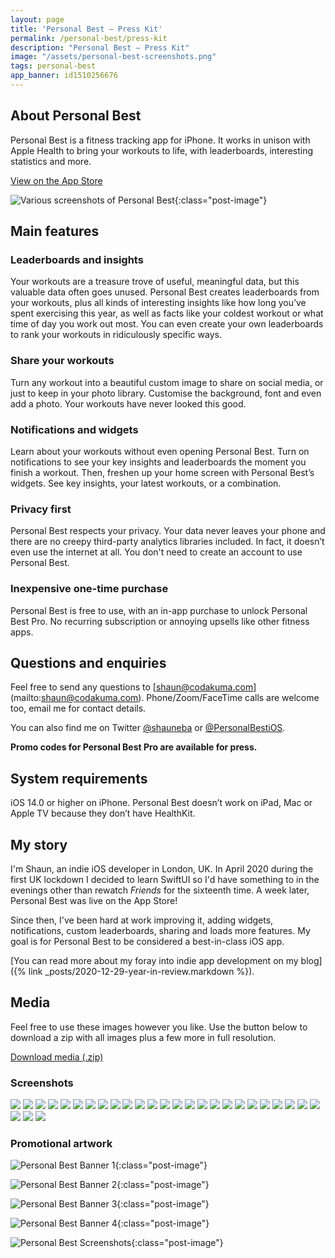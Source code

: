 ```yaml
---
layout: page
title: 'Personal Best — Press Kit'
permalink: /personal-best/press-kit
description: "Personal Best — Press Kit"
image: "/assets/personal-best-screenshots.png"
tags: personal-best
app_banner: id1510256676
---
```


## About Personal Best

Personal Best is a fitness tracking app for iPhone. It works in unison with Apple Health to bring your workouts to life, with leaderboards, interesting statistics and more.

[View on the App Store](https://apps.apple.com/gb/app/personal-best-workouts/id1510256676)

![Various screenshots of Personal Best](/assets/personal-best-banner.png){:class="post-image"}

## Main features

### Leaderboards and insights

Your workouts are a treasure trove of useful, meaningful data, but this valuable data often goes unused. Personal Best creates leaderboards from your workouts, plus all kinds of interesting insights like how long you’ve spent exercising this year, as well as facts like your coldest workout or what time of day you work out most. You can even create your own leaderboards to rank your workouts in ridiculously specific ways.

### Share your workouts

Turn any workout into a beautiful custom image to share on social media, or just to keep in your photo library. Customise the background, font and even add a photo. Your workouts have never looked this good. 

### Notifications and widgets

Learn about your workouts without even opening Personal Best. Turn on notifications to see your key insights and leaderboards the moment you finish a workout. Then, freshen up your home screen with Personal Best’s widgets. See key insights, your latest workouts, or a combination.

### Privacy first

Personal Best respects your privacy. Your data never leaves your phone and there are no creepy third-party analytics libraries included. In fact, it doesn’t even use the internet at all. You don't need to create an account to use Personal Best.

### Inexpensive one-time purchase

Personal Best is free to use, with an in-app purchase to unlock Personal Best Pro. No recurring subscription or annoying upsells like other fitness apps.

## Questions and enquiries

Feel free to send any questions to [shaun@codakuma.com]
(mailto:shaun@codakuma.com). Phone/Zoom/FaceTime calls are welcome too, email me for contact details.

You can also find me on Twitter [@shauneba](https://twitter.com/shauneba) or [@PersonalBestiOS](https://twitter.com/personalbestios).

**Promo codes for Personal Best Pro are available for press.**

## System requirements

iOS 14.0 or higher on iPhone. Personal Best doesn’t work on iPad, Mac or Apple TV because they don’t have HealthKit.

## My story

I'm Shaun, an indie iOS developer in London, UK. In April 2020 during the first UK lockdown I decided to learn SwiftUI so I'd have something to in the evenings other than rewatch _Friends_ for the sixteenth time. A week later, Personal Best was live on the App Store!

Since then, I've been hard at work improving it, adding widgets, notifications, custom leaderboards, sharing and loads more features. My goal is for Personal Best to be considered a best-in-class iOS app.

[You can read more about my foray into indie app development on my blog]({% link _posts/2020-12-29-year-in-review.markdown %}).

## Media

Feel free to use these images however you like. Use the button below to download a zip with all images plus a few more in full resolution. 

<div class="flex-wrapper">
  <a class="button" href="/assets/pb-presskit.zip">Download media (.zip)</a>
</div>

### Screenshots

<div class="promo-screenshots__wrapper">

  <img src="/assets/press-kit/screenshots/light/main screen.PNG" class="promo-screenshots__screenshot">
  <img src="/assets/press-kit/screenshots/dark/main screen.PNG" class="promo-screenshots__screenshot">

  <img src="/assets/press-kit/screenshots/light/insights - top.PNG" class="promo-screenshots__screenshot">
  <img src="/assets/press-kit/screenshots/dark/insights - top.PNG" class="promo-screenshots__screenshot">

  <img src="/assets/press-kit/screenshots/light/insights - bottom.PNG" class="promo-screenshots__screenshot">
  <img src="/assets/press-kit/screenshots/dark/insights - bottom.PNG" class="promo-screenshots__screenshot">

  <img src="/assets/press-kit/screenshots/light/share screen.PNG" class="promo-screenshots__screenshot">
  <img src="/assets/press-kit/screenshots/dark/share screen.PNG" class="promo-screenshots__screenshot">

  <img src="/assets/press-kit/screenshots/light/workout details - top.PNG" class="promo-screenshots__screenshot">
  <img src="/assets/press-kit/screenshots/dark/workout details - top.PNG" class="promo-screenshots__screenshot">

  <img src="/assets/press-kit/screenshots/light/workout details - bottom.PNG" class="promo-screenshots__screenshot">
  <img src="/assets/press-kit/screenshots/dark/workout details - bottom.PNG" class="promo-screenshots__screenshot">

  <img src="/assets/press-kit/screenshots/light/energy burned statistics.PNG" class="promo-screenshots__screenshot">
  <img src="/assets/press-kit/screenshots/dark/energy burned statistics.PNG" class="promo-screenshots__screenshot">

  <img src="/assets/press-kit/screenshots/light/leaderboard.PNG" class="promo-screenshots__screenshot">
  <img src="/assets/press-kit/screenshots/dark/leaderboard.PNG" class="promo-screenshots__screenshot">

  <img src="/assets/press-kit/screenshots/light/new leaderboard.PNG" class="promo-screenshots__screenshot">
  <img src="/assets/press-kit/screenshots/dark/new leaderboard.PNG" class="promo-screenshots__screenshot">

  <img src="/assets/press-kit/screenshots/light/workout day - all days.PNG" class="promo-screenshots__screenshot">
  <img src="/assets/press-kit/screenshots/dark/workout day - all days.PNG" class="promo-screenshots__screenshot">

  <img src="/assets/press-kit/screenshots/light/workout day - one day.PNG" class="promo-screenshots__screenshot">
  <img src="/assets/press-kit/screenshots/dark/workout day - one day.PNG" class="promo-screenshots__screenshot">

  <img src="/assets/press-kit/screenshots/light/workout route map.PNG" class="promo-screenshots__screenshot">
  <img src="/assets/press-kit/screenshots/dark/workout route map.PNG" class="promo-screenshots__screenshot">

  <img src="/assets/press-kit/screenshots/light/app icon.PNG" class="promo-screenshots__screenshot">
  <img src="/assets/press-kit/screenshots/dark/app icon.PNG" class="promo-screenshots__screenshot">

  <img src="/assets/press-kit/screenshots/light/about screen.PNG" class="promo-screenshots__screenshot">
  <img src="/assets/press-kit/screenshots/dark/about screen.PNG" class="promo-screenshots__screenshot">


</div>

### Promotional artwork

![Personal Best Banner 1](/assets/press-kit/artwork/banner_1.png){:class="post-image"}

![Personal Best Banner 2](/assets/press-kit/artwork/banner_2.png){:class="post-image"}

![Personal Best Banner 3](/assets/press-kit/artwork/banner_3.png){:class="post-image"}

![Personal Best Banner 4](/assets/press-kit/artwork/banner_4.png){:class="post-image"}

![Personal Best Screenshots](/assets/press-kit/artwork/various-screenshots.png){:class="post-image"}